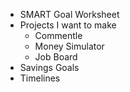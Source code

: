 - SMART Goal Worksheet
- Projects I want to make
	- Commentle
	- Money Simulator
	- Job Board
- Savings Goals
- Timelines